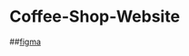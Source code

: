 # Coffee-Shop-Website
##[figma]([figma](https://www.figma.com/design/3OnygWHopIqCuPPt3Xb88z/Untitled?m=auto&t=ypkl4a4wg7yvOjRe-6))
